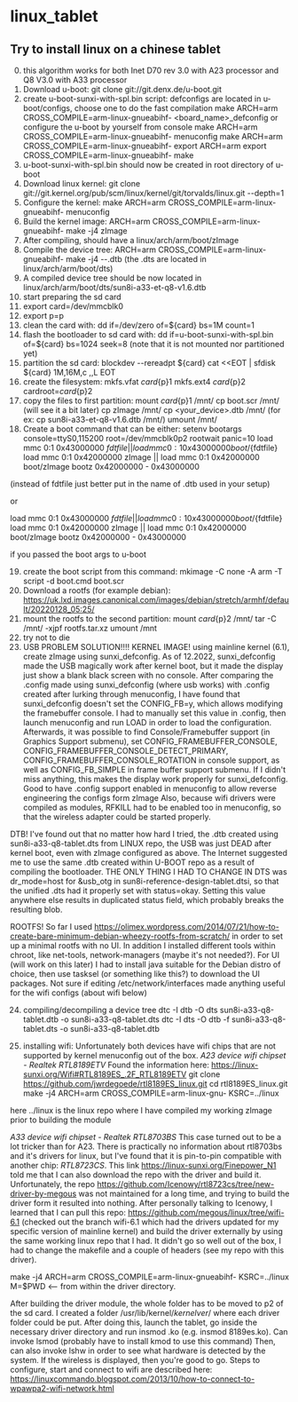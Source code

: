 # linux_tablet
Try to install linux on a chinese tablet
----------------------------------------
0. this algorithm works for both Inet D70 rev 3.0 with A23 processor and Q8 V3.0 with A33 processor
1. Download u-boot: git clone git://git.denx.de/u-boot.git
2. create u-boot-sunxi-with-spl.bin script:
defconfigs are located in u-boot/configs, choose one to do the fast compilation
make ARCH=arm CROSS_COMPILE=arm-linux-gnueabihf- <board_name>_defconfig
or configure the u-boot by yourself from console
make ARCH=arm CROSS_COMPILE=arm-linux-gnueabihf- menuconfig
make ARCH=arm CROSS_COMPILE=arm-linux-gnueabihf-
export ARCH=arm
export CROSS_COMPILE=arm-linux-gnueabihf-
make
3. u-boot-sunxi-with-spl.bin should now be created in root directory of u-boot
4. Download linux kernel: git clone git://git.kernel.org/pub/scm/linux/kernel/git/torvalds/linux.git --depth=1
5. Configure the kernel: make ARCH=arm CROSS_COMPILE=arm-linux-gnueabihf- menuconfig
6. Build the kernel image: ARCH=arm CROSS_COMPILE=arm-linux-gnueabihf- make -j4 zImage
7. After compiling, should have a linux/arch/arm/boot/zImage
8. Compile the device tree: ARCH=arm CROSS_COMPILE=arm-linux-gnueabihf- make -j4 <family>-<soc>-<board>.dtb (the .dts are located in linux/arch/arm/boot/dts)
9. A compiled device tree should be now located in linux/arch/arm/boot/dts/sun8i-a33-et-q8-v1.6.dtb
10. start preparing the sd card
11. export card=/dev/mmcblk0
12. export p=p
13. clean the card with: dd if=/dev/zero of=${card} bs=1M count=1
14. flash the bootloader to sd card with: dd if=u-boot-sunxi-with-spl.bin of=${card} bs=1024 seek=8   (note that it is not mounted nor partitioned yet)
15. partition the sd card:
blockdev --rereadpt ${card}
cat <<EOT | sfdisk ${card}
1M,16M,c
,,L
EOT
16. create the filesystem:
mkfs.vfat ${card}${p}1
mkfs.ext4 ${card}${p}2
cardroot=${card}${p}2
17. copy the files to first partition:
mount ${card}${p}1 /mnt/
cp boot.scr /mnt/    (will see it a bit later)
cp zImage /mnt/
cp <your_device>.dtb /mnt/ (for ex: cp sun8i-a33-et-q8-v1.6.dtb /mnt/)
umount /mnt/
18. Create a boot command that can be either:
setenv bootargs console=ttyS0,115200 root=/dev/mmcblk0p2 rootwait panic=10
load mmc 0:1 0x43000000 ${fdtfile} || load mmc 0:1 0x43000000 boot/${fdtfile}
load mmc 0:1 0x42000000 zImage || load mmc 0:1 0x42000000 boot/zImage
bootz 0x42000000 - 0x43000000

(instead of fdtfile just better put in the name of .dtb used in your setup)

or

load mmc 0:1 0x43000000 ${fdtfile} || load mmc 0:1 0x43000000 boot/${fdtfile}
load mmc 0:1 0x42000000 zImage || load mmc 0:1 0x42000000 boot/zImage
bootz 0x42000000 - 0x43000000

if you passed the boot args to u-boot

19. create the boot script from this command: mkimage -C none -A arm -T script -d boot.cmd boot.scr
20. Download a rootfs (for example debian): https://uk.lxd.images.canonical.com/images/debian/stretch/armhf/default/20220128_05:25/
21. mount the rootfs to the second partition:
mount ${card}${p}2 /mnt/
tar -C /mnt/ -xjpf rootfs.tar.xz
umount /mnt
22. try not to die
23. USB PROBLEM SOLUTION!!!!
KERNEL IMAGE!
using mainline kernel (6.1), create zImage using sunxi_defconfig. As of 12.2022,
sunxi_defconfig made the USB magically work after kernel boot, but it made the display
just show a blank black screen with no console. After comparing the .config made using sunxi_defconfig (where usb works) with .config created after lurking through menuconfig, I have found that sunxi_defconfig doesn't set the CONFIG_FB=y, which allows modifying the framebuffer console. I had to manually set this value in .config, then launch menuconfig and run LOAD in order to load the configuration. Afterwards, it was possible to find Console/Framebuffer support (in Graphics Support submenu), set CONFIG_FRAMEBUFFER_CONSOLE,  CONFIG_FRAMEBUFFER_CONSOLE_DETECT_PRIMARY, CONFIG_FRAMEBUFFER_CONSOLE_ROTATION in console support, as well as CONFIG_FB_SIMPLE in frame buffer support submenu. If I didn't miss anything, this makes the display work properly for sunxi_defconfig.
Good to have .config support enabled in menuconfig to allow reverse engineering the configs form zImage
Also, because wifi drivers were compiled as modules, RFKILL had to be enabled too in menuconfig, so that the wireless adapter could be started properly.


DTB!
I've found out that no matter how hard I tried, the .dtb created using sun8i-a33-q8-tablet.dts from LINUX repo,
the USB was just DEAD after kernel boot, even with zImage configured as above. The Internet suggested me to use the same .dtb created within U-BOOT repo as a result of compiling the bootloader. THE ONLY THING I HAD TO CHANGE IN DTS was dr_mode=host for &usb_otg in sun8i-reference-design-tablet.dtsi, so that the unified .dts had it properly set with status=okay. Setting this value anywhere else results in duplicated status field, which probably breaks the resulting blob.

ROOTFS!
So far I used https://olimex.wordpress.com/2014/07/21/how-to-create-bare-minimum-debian-wheezy-rootfs-from-scratch/ in order to set up a minimal rootfs with no UI. In addition I installed different tools within chroot, like net-tools, network-managers (maybe it's not needed?). For UI (will work on this later) I had to install java suitable for the Debian distro of choice, then use tasksel (or something like this?) to download the UI packages. Not sure if editing /etc/network/interfaces made anything useful for the wifi configs (about wifi below)

24. compiling/decompiling a device tree
dtc -I dtb -O dts sun8i-a33-q8-tablet.dtb -o sun8i-a33-q8-tablet.dts
dtc -I dts -O dtb -f sun8i-a33-q8-tablet.dts -o sun8i-a33-q8-tablet.dtb

25. installing wifi:
Unfortunately both devices have wifi chips that are not supported by kernel menuconfig out of the box.
*A23 device wifi chipset - Realtek RTL8189ETV*
Found the information here: https://linux-sunxi.org/Wifi#RTL8189ES_.2F_RTL8189ETV
git clone https://github.com/jwrdegoede/rtl8189ES_linux.git
cd rtl8189ES_linux.git
make -j4 ARCH=arm CROSS_COMPILE=arm-linux-gnu- KSRC=../linux

here ../linux is the linux repo where I have compiled my working zImage prior to building the module

*A33 device wifi chipset - Realtek RTL8703BS*
This case turned out to be a lot tricker than for A23. There is practically no information about rtl8703bs and it's drivers for linux, but I've found that it is pin-to-pin compatible with another chip: *RTL8723CS*. This link https://linux-sunxi.org/Finepower_N1 told me that I can also download the repo with the driver and build it. Unfortunately, the repo https://github.com/Icenowy/rtl8723cs/tree/new-driver-by-megous was not maintained for a long time, and trying to build the driver form it resulted into nothing. After personally talking to Icenowy, I learned that I can pull this repo: https://github.com/megous/linux/tree/wifi-6.1 (checked out the branch wifi-6.1 which had the drivers updated for my specific version of mainline kernel) and build the driver externally by using the same working linux repo that I had. It didn't go so well out of the box, I had to change the makefile and a couple of headers (see my repo with this driver). 

make -j4 ARCH=arm CROSS_COMPILE=arm-linux-gnueabihf- KSRC=../linux M=$PWD   <-- from within the driver directory.


After building the driver module, the whole folder has to be moved to p2 of the sd card. I created a folder /usr/lib/kernel/*kernelver*/ where each driver folder could be put. 
After doing this, launch the tablet, go inside the necessary driver directory and run insmod <driver>.ko 
(e.g. insmod 8189es.ko). 
Can invoke lsmod (probably have to install kmod to use this command) 
Then, can also invoke lshw in order to see what hardware is detected by the system. If the wireless is displayed, then you're good to go.
Steps to configure, start and connect to wifi are described here: https://linuxcommando.blogspot.com/2013/10/how-to-connect-to-wpawpa2-wifi-network.html
